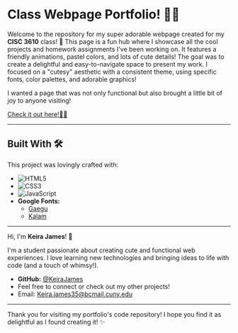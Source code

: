 # Class Webpage Portfolio! 🐷✨

Welcome to the repository for my super adorable webpage created for my **CISC 3610** class! 💖 This page is a fun hub where I showcase all the cool projects and homework assignments I've been working on. It features a friendly animations, pastel colors, and lots of cute details! The goal was to create a delightful and easy-to-navigate space to present my work. I focused on a "cutesy" aesthetic with a consistent theme, using specific fonts, color palettes, and adorable  graphics!

I wanted a page that was not only functional but also brought a little bit of joy to anyone visiting!

[Check it out here!🐷✨](https:///B360-T12TechJV.github.io)

---

## Built With 🛠️

This project was lovingly crafted with:

*   ![HTML5](https://img.shields.io/badge/HTML5-E34F26?style=for-the-badge&logo=html5&logoColor=white)
*   ![CSS3](https://img.shields.io/badge/CSS3-1572B6?style=for-the-badge&logo=css3&logoColor=white)
*   ![JavaScript](https://img.shields.io/badge/JavaScript-F7DF1E?style=for-the-badge&logo=javascript&logoColor=black) 
*   **Google Fonts:**
    *   [Gaegu](https://fonts.google.com/specimen/Gaegu)
    *   [Kalam](https://fonts.google.com/specimen/Kalam)

---

Hi, I'm **Keira James**! 👋

I'm a student passionate about creating cute and functional web experiences. I love learning new technologies and bringing ideas to life with code (and a touch of whimsy!).

*   **GitHub:** [@KeiraJames](https://github.com/KeiraJames) 
*   Feel free to connect or check out my other projects!
*   Email: Keira.james35@bcmail.cuny.edu

---

Thank you for visiting my portfolio's code repository! I hope you find it as delightful as I found creating it! ✨

